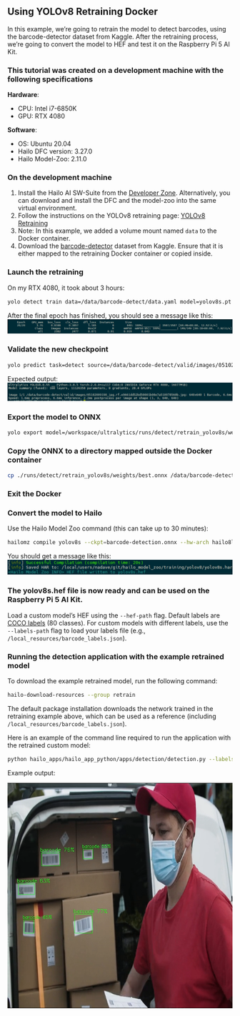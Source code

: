 ## Using YOLOv8 Retraining Docker

In this example, we’re going to retrain the model to detect barcodes, using the barcode-detector dataset from Kaggle. After the retraining process, we’re going to convert the model to HEF and test it on the Raspberry Pi 5 AI Kit.

### This tutorial was created on a development machine with the following specifications

**Hardware**:
- CPU: Intel i7-6850K
- GPU: RTX 4080

**Software**:
- OS: Ubuntu 20.04
- Hailo DFC version: 3.27.0
- Hailo Model-Zoo: 2.11.0

### On the development machine

1. Install the Hailo AI SW-Suite from the [Developer Zone](https://hailo.ai/developer-zone/software-downloads/). Alternatively, you can download and install the DFC and the model-zoo into the same virtual environment.
2. Follow the instructions on the YOLOv8 retraining page: [YOLOv8 Retraining](https://github.com/hailo-ai/hailo_model_zoo/tree/833ae6175c06dbd6c3fc8faeb23659c9efaa2dbe/training/yolov8)
3. Note: In this example, we added a volume mount named `data` to the Docker container.
4. Download the [barcode-detector](https://www.kaggle.com/datasets/kushagrapandya/barcode-detection) dataset from Kaggle. Ensure that it is either mapped to the retraining Docker container or copied inside.

### Launch the retraining

On my RTX 4080, it took about 3 hours:

```bash
yolo detect train data=/data/barcode-detect/data.yaml model=yolov8s.pt name=retrain_yolov8s epochs=20 batch=8
```

After the final epoch has finished, you should see a message like this:
![final-epoch](../images/final-epoch.png)

### Validate the new checkpoint

```bash
yolo predict task=detect source=/data/barcode-detect/valid/images/05102009190_jpg.rf.e9661dd52bd50001b08e7a510978560b.jpg model=./runs/detect/retrain_yolov8s/weights/best.pt
```
Expected output:
![validate-model](../images/validate-model.png)
### Export the model to ONNX

```bash
yolo export model=/workspace/ultralytics/runs/detect/retrain_yolov8s/weights/best.pt imgsz=640 format=onnx opset=11
```

### Copy the ONNX to a directory mapped outside the Docker container

```bash
cp ./runs/detect/retrain_yolov8s/weights/best.onnx /data/barcode-detection.onnx
```

### Exit the Docker

### Convert the model to Hailo

Use the Hailo Model Zoo command (this can take up to 30 minutes):

```bash
hailomz compile yolov8s --ckpt=barcode-detection.onnx --hw-arch hailo8l --calib-path barcode-detect/test/images/ --classes 2 --performance
```
You should get a message like this: 
![successful-compilation](../images/successful-compilation.png)

### The yolov8s.hef file is now ready and can be used on the Raspberry Pi 5 AI Kit.

Load a custom model’s HEF using the `--hef-path` flag. Default labels are [COCO labels](https://github.com/ultralytics/ultralytics/blob/main/ultralytics/cfg/datasets/coco.yaml) (80 classes). For custom models with different labels, use the `--labels-path` flag to load your labels file (e.g., `/local_resources/barcode_labels.json`).

### Running the detection application with the example retrained model
To download the example retrained model, run the following command:
```bash
hailo-download-resources --group retrain
```

The default package installation downloads the network trained in the retraining example above, which can be used as a reference (including `/local_resources/barcode_labels.json`).

Here is an example of the command line required to run the application with the retrained custom model:
```bash
python hailo_apps/hailo_app_python/apps/detection/detection.py --labels-json resources/json/barcode_labels.json --hef-path resources/models/hailo8l/yolov8s-hailo8l-barcode.hef --input resources/videos/barcode.mp4
```

Example output:

![Example output](../images/barcode-example.png)
